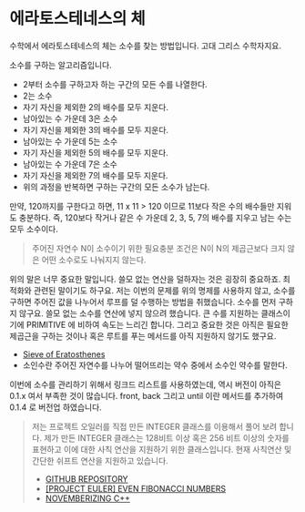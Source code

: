 # 에라토스테네스의 체

수학에서 에라토스테네스의 체는 소수를 찾는 방법입니다. 고대 그리스 수학자지요.

소수를 구하는 알고리즘입니다.

- 2부터 소수를 구하고자 하는 구간의 모든 수를 나열한다.
- 2는 소수
- 자기 자신을 제외한 2의 배수를 모두 지운다.
- 남아있는 수 가운데 3은 소수
- 자기 자신을 제외한 3의 배수를 모두 지운다.
- 남아있는 수 가운데 5는 소수
- 자기 자신을 제외한 5의 배수를 모두 지운다.
- 남아있는 수 가운데 7은 소수
- 자기 자신을 제외한 7의 배수를 모두 지운다.
- 위의 과정을 반복하면 구하는 구간의 모든 소수가 남는다.

만약, 120까지를 구한다고 하면, 11 x 11 > 120 이므로 11보다 작은 수의 배수들만 지워도 충분하다.
즉, 120보다 작거나 같은 수 가운데 2, 3, 5, 7의 배수를 지우고 남는 수는 모두 소수이다. 

> 주어진 자연수 N이 소수이기 위한 필요충분 조건은 N이 N의 제곱근보다 크지 않은 어떤 소수로도 나눠지지 않는다.

위의 말은 너무 중요한 말입니다. 쓸모 없는 연산을 덜하자는 것은 굉장히 중요하죠. 최적화와 관련된 말이기도 하구요.
저는 이번의 문제를 위의 명제를 사용하지 않고, 소수를 구하면 주어진 값을 나누어서 루프를 덜 수행하는 방법을 취했습니다.
소수를 먼저 구하지 않구요. 쓸모 없는 소수를 연산에 넣지 않으려 했습니다. 큰 수를 지원하는 클래스이기에 PRIMITIVE 에 비하여 속도는 느리긴 합니다.
그리고 중요한 것은 아직은 필요한 제곱근을 구하는 것이나 혹은 루트를 푸는 메서드를 아직 지원하지 않기도 했구요.

- [Sieve of Eratosthenes](https://en.wikipedia.org/wiki/Sieve_of_Eratosthenes)
- 소인수란 주어진 자연수를 나누어 떨어뜨리는 약수 중에서 소수인 약수를 말한다.

이번에 소수를 관리하기 위해서 링크드 리스트를 사용하였는데, 역시 버전이 아직은 0.1.x 여서 부족한 것이 많습니다.
front, back 그리고 until 이란 메서드를 추가하여 0.1.4 로 버전업 하였습니다.

> 저는 프로젝트 오일러를 직접 만든 INTEGER 클래스를 이용해서 풀어 보려 합니다.
> 제가 만든 INTEGER 클래스는 128비트 이상 혹은 256 비트 이상의 숫자를 표현하고 이에 대한 사칙 연산을 지원하기 위한 클래스입니다.
> 현재 사칙연산 및 간단한  쉬프트  연산을 지원하고 있습니다.
>
> - [GITHUB REPOSITORY](https://github.com/iticworld/euler)
> - [\[PROJECT EULER\] EVEN FIBONACCI NUMBERS](https://projecteuler.net/problem=2)
> - [NOVEMBERIZING C++](https://github.com/novemberizing/cpp)
